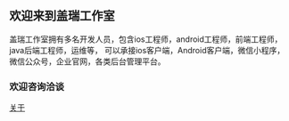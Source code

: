 ## 欢迎来到盖瑞工作室

盖瑞工作室拥有多名开发人员，包含ios工程师，android工程师，前端工程师，java后端工程师，运维等，
可以承接ios客户端，Android客户端，微信小程序，微信公众号，企业官网，各类后台管理平台。

### 欢迎咨询洽谈

[关于](about)